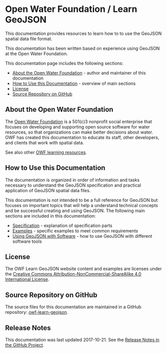 # Open Water Foundation / Learn GeoJSON #

This documentation provides resources to learn how to to use the GeoJSON spatial data file format.

This documentation has been written based on experience using GeoJSON at the Open Water Foundation.

This documentation page includes the following sections:

* [About the Open Water Foundation](#about-the-open-water-foundation) - author and maintainer of this documentation
* [How to Use this Documentation](#how-to-use-this-documentation) - overview of main sections
* [License](#license)
* [Source Repository on GitHub](#source-repository-on-github)

## About the Open Water Foundation ##

The [Open Water Foundation](http://openwaterfoundation.org) is a 501(c)3 nonprofit social enterprise that focuses
on developing and supporting open source software for water resources, so that organizations can make better decisions about water.
OWF has created this documentation to educate its staff, other developers, and clients that work with spatial data.

See also other [OWF learning resources](http://learn.openwaterfoundation.org).

## How to Use this Documentation ##

The documentation is organized in order of information and tasks necessary to understand the GeoJSON specification
and practical application of GeoJSON spatial data files.

This documentation is not intended to be a full reference for GeoJSON but focuses on important topics that
will help a understand technical concepts and be successful creating and using GeoJSON.
The following main sections are included in this documentation:

* [Specification](specification/overview) - explanation of specification parts
* [Examples](examples/overview) - specific examples to meet common requirements
* [Using GeoJSON with Software](using-geojson/overview) - how to use GeoJSON with different software tools

## License ##

The OWF Learn GeoJSON website content and examples are licenses under the
[Creative Commons Attribution-NonCommercial-ShareAlike 4.0 International License](https://creativecommons.org/licenses/by-nc-sa/4.0).

## Source Repository on GitHub ##

The source files for this documentation are maintained in a GitHub repository:  [owf-learn-geojson](https://github.com/OpenWaterFoundation/owf-learn-geojson).

## Release Notes ##

This documentation was last updated 2017-10-21.
See the [Release Notes in the GitHub Project](https://github.com/OpenWaterFoundation/owf-learn-geojson#release-notes).
